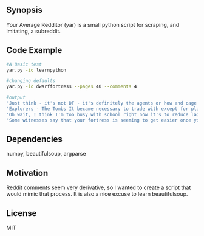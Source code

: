 ## Synopsis

Your Average Redditor (yar) is a small python script for scraping, and imitating, a subreddit.

## Code Example

```bash
#A Basic test
yar.py -io learnpython
```

```bash
#changing defaults
yar.py -io dwarffortress --pages 40 --comments 4

#output
"Just think - it's not DF - it's definitely the agents or how and cage traps."
"Explorers - The Tombs It became necessary to trade with except for places you don't put a hotel in hell."
"Oh wait, I think I'm too busy with school right now it's to reduce lag."
"Some witnesses say that your fortress is seeming to get easier once you get dragons?"
```

## Dependencies

numpy, beautifulsoup, argparse

## Motivation

Reddit comments seem very derivative, so I wanted to create a script that would mimic that process.
It is also a nice excuse to learn beautifulsoup.

## License

MIT
